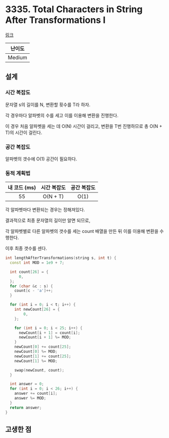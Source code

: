 # 3335. Total Characters in String After Transformations I

[링크](https://leetcode.com/problems/total-characters-in-string-after-transformations-i/description/)

| 난이도 |
| :----: |
| Medium |

## 설계

### 시간 복잡도

문자열 s의 길이를 N, 변환할 횟수를 T라 하자.

각 경우마다 알파벳의 수를 세고 이를 이용해 변환을 진행한다.

이 경우 처음 알파벳을 세는 데 O(N) 시간이 걸리고, 변환을 T번 진행하므로 총 O(N + T)의 시간이 걸린다.

### 공간 복잡도

알파벳의 갯수에 O(1) 공간이 필요하다.

### 동적 계획법

| 내 코드 (ms) | 시간 복잡도 | 공간 복잡도 |
| :----------: | :---------: | :---------: |
|      55      |  O(N + T)   |    O(1)     |

각 알파벳마다 변환되는 경우는 정해져있다.

결과적으로 최종 문자열의 길이만 알면 되므로, 

각 알파벳별로 다른 알파벳의 갯수를 세는 count 배열을 만든 뒤 이를 이용해 변환을 수행한다.

이후 최종 갯수를 센다.

```cpp
int lengthAfterTransformations(string s, int t) {
  const int MOD = 1e9 + 7;

  int count[26] = {
      0,
  };
  for (char &c : s) {
    count[c - 'a']++;
  }

  for (int i = 0; i < t; i++) {
    int newCount[26] = {
        0,
    };

    for (int i = 0; i < 25; i++) {
      newCount[i + 1] = count[i];
      newCount[i + 1] %= MOD;
    }
    newCount[0] += count[25];
    newCount[0] %= MOD;
    newCount[1] += count[25];
    newCount[1] %= MOD;

    swap(newCount, count);
  }

  int answer = 0;
  for (int i = 0; i < 26; i++) {
    answer += count[i];
    answer %= MOD;
  }
  return answer;
}
```

## 고생한 점
